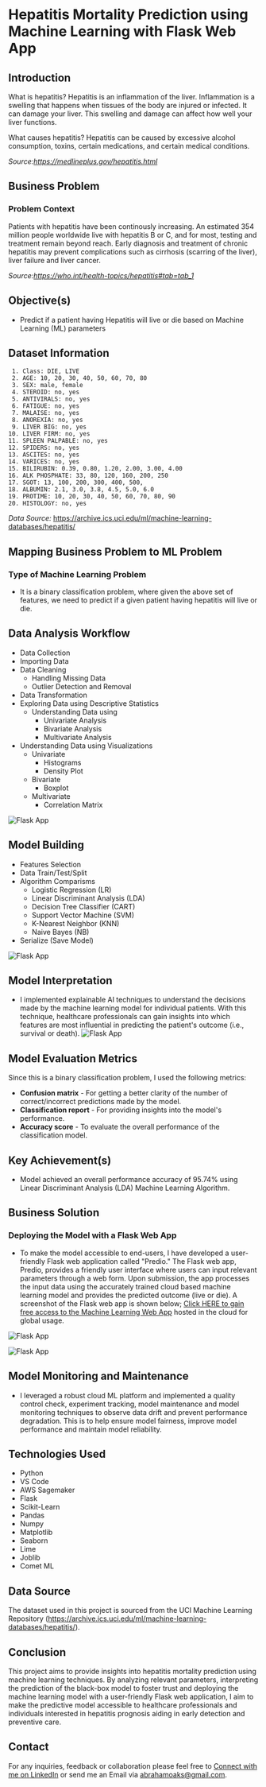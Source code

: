 # Hepatitis Mortality Prediction using Machine Learning with Flask Web App

## Introduction 
What is hepatitis?
Hepatitis is an inflammation of the liver. Inflammation is a swelling that happens when tissues of the body are injured or infected. It can damage your liver. This swelling and damage can affect how well your liver functions.

What causes hepatitis?
Hepatitis can be caused by excessive alcohol consumption, toxins, certain medications, and certain medical conditions.

*Source:https://medlineplus.gov/hepatitis.html*

## Business Problem 
### Problem Context
Patients with hepatitis have been continously increasing. An estimated 354 million people worldwide live with hepatitis B or C, and for most, testing and treatment remain beyond reach. Early diagnosis and treatment of chronic hepatitis may prevent complications such as cirrhosis (scarring of the liver), liver failure and liver cancer.

*Source:https://who.int/health-topics/hepatitis#tab=tab_1*

## Objective(s)
- Predict if a patient having Hepatitis will live or die based on Machine Learning (ML) parameters 


## Dataset Information
     1. Class: DIE, LIVE
     2. AGE: 10, 20, 30, 40, 50, 60, 70, 80
     3. SEX: male, female
     4. STEROID: no, yes
     5. ANTIVIRALS: no, yes
     6. FATIGUE: no, yes
     7. MALAISE: no, yes
     8. ANOREXIA: no, yes
     9. LIVER BIG: no, yes
    10. LIVER FIRM: no, yes
    11. SPLEEN PALPABLE: no, yes
    12. SPIDERS: no, yes
    13. ASCITES: no, yes
    14. VARICES: no, yes
    15. BILIRUBIN: 0.39, 0.80, 1.20, 2.00, 3.00, 4.00
    16. ALK PHOSPHATE: 33, 80, 120, 160, 200, 250
    17. SGOT: 13, 100, 200, 300, 400, 500, 
    18. ALBUMIN: 2.1, 3.0, 3.8, 4.5, 5.0, 6.0
    19. PROTIME: 10, 20, 30, 40, 50, 60, 70, 80, 90
    20. HISTOLOGY: no, yes

    
*Data Source:* https://archive.ics.uci.edu/ml/machine-learning-databases/hepatitis/


## Mapping Business Problem to ML Problem

### Type of Machine Learning Problem
+ It is a binary classification problem, where given the above set of features, we need to predict if a given patient having hepatitis will live or die.


## Data Analysis Workflow
- Data Collection
- Importing Data
- Data Cleaning
  - Handling Missing Data
  - Outlier Detection and Removal
- Data Transformation
- Exploring Data using Descriptive Statistics
  - Understanding Data using
    - Univariate Analysis
    - Bivariate Analysis
    - Multivariate Analysis
- Understanding Data using Visualizations
    - Univariate
      - Histograms
      - Density Plot
    - Bivariate
      - Boxplot
    - Multivariate
      - Correlation Matrix

![Flask App](static/histogram.png)

## Model Building 
+ Features Selection
+ Data Train/Test/Split
+ Algorithm Comparisms
    - Logistic Regression (LR)
    - Linear Discriminant Analysis (LDA)
    - Decision Tree Classifier (CART)
    - Support Vector Machine (SVM)
    - K-Nearest Neighbor (KNN)
    - Naive Bayes (NB)
+ Serialize (Save Model)

![Flask App](static/model_img.png)


## Model Interpretation
 + I implemented explainable AI techniques to understand the decisions made by the machine learning model for individual patients. With this technique, healthcare professionals can gain insights into which features are most influential in predicting the patient's outcome (i.e., survival or death). 
![Flask App](static/explainer.jpg)

## Model Evaluation Metrics
Since this is a binary classification problem, I used the following metrics:
* **Confusion matrix** - For getting a better clarity of the number of correct/incorrect predictions made by the model.
* **Classification report** - For providing insights into the model's performance.
* **Accuracy score** - To evaluate the overall performance of the classification model.

## Key Achievement(s)
 + Model achieved an overall performance accuracy of 95.74% using Linear Discriminant Analysis (LDA) Machine Learning Algorithm.

## Business Solution 
  ### Deploying the Model with a Flask Web App
 + To make the model accessible to end-users, I have developed a user-friendly Flask web application called "Predio." The Flask web app, Predio, provides a friendly user interface where users can input relevant parameters through a web form. Upon submission, the app processes the input data using the accurately trained cloud based machine learning model and provides the predicted outcome (live or die). A screenshot of the Flask web app is shown below;  [Click HERE to gain free access to the Machine Learning Web App](http://abrahamoaks.pythonanywhere.com/) hosted in the cloud for global usage.


![Flask App](static/hep_assess.jpg)




![Flask App](static/hep_assess2.jpg)

## Model Monitoring and Maintenance 
- I leveraged a robust cloud ML platform and implemented a quality control check, experiment tracking, model maintenance and model monitoring techniques to observe data drift and prevent performance degradation. This is to help ensure model fairness, improve model performance and maintain model reliability.
  
## Technologies Used
- Python 
- VS Code
- AWS Sagemaker 
- Flask 
- Scikit-Learn
- Pandas
- Numpy
- Matplotlib
- Seaborn
- Lime
- Joblib
- Comet ML

## Data Source
The dataset used in this project is sourced from the UCI Machine Learning Repository (https://archive.ics.uci.edu/ml/machine-learning-databases/hepatitis/).


## Conclusion
This project aims to provide insights into hepatitis mortality prediction using machine learning techniques. By analyzing relevant parameters, interpreting the prediction of the black-box model to foster trust and deploying the machine learning model with a user-friendly Flask web application, I aim to make the predictive model accessible to healthcare professionals and individuals interested in hepatitis prognosis aiding in early detection and preventive care.


## Contact
For any inquiries, feedback or collaboration please feel free to [Connect with me on LinkedIn](https://www.linkedin.com/in/abraham-obianke-269112197?utm_source=share&utm_campaign=share_via&utm_content=profile&utm_medium=android_app) or send me an Email via  [abrahamoaks@gmail.com](mailto:your_email@example.com).
